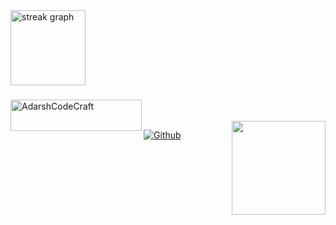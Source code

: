 <div align="left">
  
  <img src="https://streak-stats.demolab.com?user=AdarshCodeCraft&locale=en&mode=daily&theme=dracula&hide_border=true&border_radius=5" height="120" alt="streak graph"/>


###
</div>



###


###

###

<p><a href="https://www.buymeacoffee.com/AdarshCodeCraft"> <img align="left" src="https://cdn.buymeacoffee.com/buttons/v2/default-yellow.png" height="50" width="210" alt="AdarshCodeCraft" /></a></p><br><br>
<img align="right" height="150" src="https://media1.tenor.com/m/gTg8ZSZMR6YAAAAC/scaler-create-impact.gif"  


###
[![Github](https://img.shields.io/github/followers/hejazizo?label=Follow&style=social)](https://github.com/hejazizo)




###

 


###

